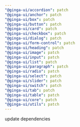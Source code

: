```yaml
---
"@ginga-ui/accordion": patch
"@ginga-ui/anchor": patch
"@ginga-ui/box": patch
"@ginga-ui/button": patch
"@ginga-ui/card": patch
"@ginga-ui/checkbox": patch
"@ginga-ui/dialog": patch
"@ginga-ui/form-control": patch
"@ginga-ui/heading": patch
"@ginga-ui/image": patch
"@ginga-ui/input": patch
"@ginga-ui/list": patch
"@ginga-ui/paragraph": patch
"@ginga-ui/radio": patch
"@ginga-ui/select": patch
"@ginga-ui/slider": patch
"@ginga-ui/switch": patch
"@ginga-ui/tab": patch
"@ginga-ui/table": patch
"@ginga-ui/core": patch
"@ginga-ui/utils": patch
---
```


update dependencies
